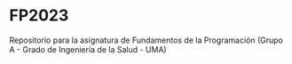 # FP2023
Repositorio para la asignatura de Fundamentos de la Programación (Grupo A - Grado de Ingeniería de la Salud - UMA)
